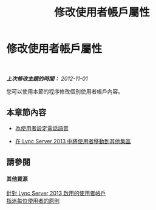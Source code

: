 ﻿---
title: 修改使用者帳戶屬性
TOCTitle: 修改使用者帳戶屬性
ms:assetid: 0716c2ae-ffa7-4877-9d70-fe72be63ad9a
ms:mtpsurl: https://technet.microsoft.com/zh-tw/library/JJ687961(v=OCS.15)
ms:contentKeyID: 49889927
ms.date: 08/10/2015
mtps_version: v=OCS.15
ms.translationtype: HT
---

# 修改使用者帳戶屬性

 

_**上次修改主題的時間：** 2012-11-01_

您可以使用本節的程序修改個別使用者帳戶內容。

## 本章節內容

  - [為使用者設定電話語音](lync-server-2013-configure-telephony-for-a-user.md)

  - [在 Lync Server 2013 中將使用者移動到其他集區](lync-server-2013-move-users-to-another-pool.md)

## 請參閱

#### 其他資源

[針對 Lync Server 2013 啟用的使用者帳戶](lync-server-2013-user-accounts-enabled-for-lync-server.md)  
[指派每位使用者的原則](lync-server-2013-assigning-per-user-policies.md)

